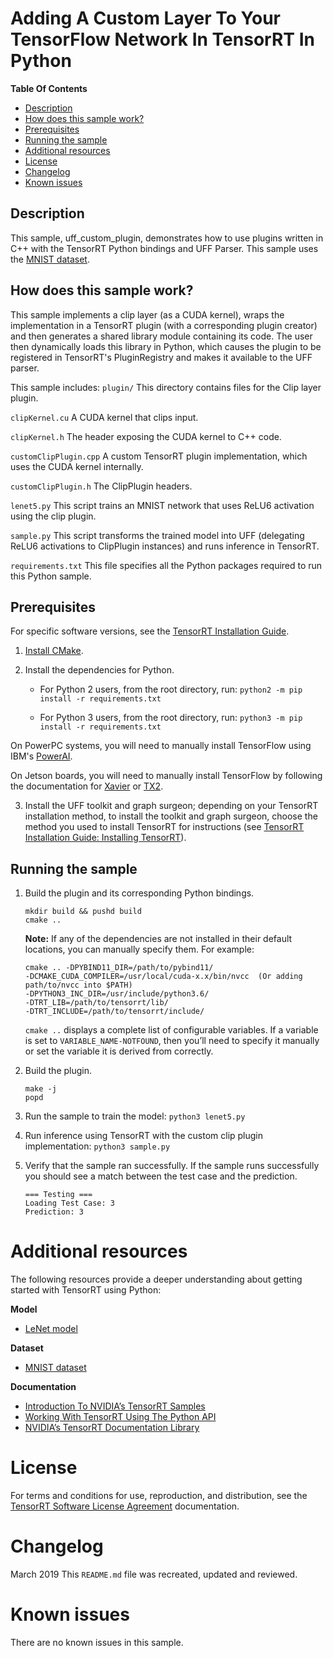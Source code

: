# Adding A Custom Layer To Your TensorFlow Network In TensorRT In Python

**Table Of Contents**
- [Description](#description)
- [How does this sample work?](#how-does-this-sample-work)
- [Prerequisites](#prerequisites)
- [Running the sample](#running-the-sample)
- [Additional resources](#additional-resources)
- [License](#license)
- [Changelog](#changelog)
- [Known issues](#known-issues)

## Description

This sample, uff_custom_plugin, demonstrates how to use plugins written in C++ with the TensorRT Python bindings and UFF Parser. This sample uses the [MNIST dataset](http://yann.lecun.com/exdb/mnist/).

## How does this sample work?

This sample implements a clip layer (as a CUDA kernel), wraps the implementation in a TensorRT plugin (with a corresponding plugin creator) and then generates a shared library module containing its code. The user then dynamically loads this library in Python, which causes the plugin to be registered in TensorRT's PluginRegistry and makes it available to the UFF parser.

This sample includes:
`plugin/`
This directory contains files for the Clip layer plugin.

`clipKernel.cu`
A CUDA kernel that clips input.

`clipKernel.h`
The header exposing the CUDA kernel to C++ code.

`customClipPlugin.cpp`
A custom TensorRT plugin implementation, which uses the CUDA kernel internally.

`customClipPlugin.h`
The ClipPlugin headers.

`lenet5.py`
This script trains an MNIST network that uses ReLU6 activation using the clip plugin.

`sample.py`
This script transforms the trained model into UFF (delegating ReLU6 activations to ClipPlugin instances) and runs inference in TensorRT.

`requirements.txt`
This file specifies all the Python packages required to run this Python sample.

## Prerequisites

For specific software versions, see the [TensorRT Installation Guide](https://docs.nvidia.com/deeplearning/sdk/tensorrt-archived/index.html).

1. [Install CMake](https://cmake.org/download/).

2. Install the dependencies for Python.
	-   For Python 2 users, from the root directory, run:
	`python2 -m pip install -r requirements.txt`

	-   For Python 3 users, from the root directory, run:
	`python3 -m pip install -r requirements.txt`

On PowerPC systems, you will need to manually install TensorFlow using IBM's [PowerAI](https://www.ibm.com/support/knowledgecenter/SS5SF7_1.6.0/navigation/pai_install.htm).

On Jetson boards, you will need to manually install TensorFlow by following the documentation for [Xavier](https://docs.nvidia.com/deeplearning/dgx/install-tf-xavier/index.html) or [TX2](https://docs.nvidia.com/deeplearning/dgx/install-tf-jetsontx2/index.html).

3. Install the UFF toolkit and graph surgeon; depending on your TensorRT installation method, to install the toolkit and graph surgeon, choose the method you used to install TensorRT for instructions (see [TensorRT Installation Guide: Installing TensorRT](https://docs.nvidia.com/deeplearning/sdk/tensorrt-install-guide/index.html#installing)).

## Running the sample

1.  Build the plugin and its corresponding Python bindings.
	```
	mkdir build && pushd build
	cmake ..
	```

	**Note:** If any of the dependencies are not installed in their default locations, you can manually specify them. For example:
    ```
    cmake .. -DPYBIND11_DIR=/path/to/pybind11/
    -DCMAKE_CUDA_COMPILER=/usr/local/cuda-x.x/bin/nvcc  (Or adding path/to/nvcc into $PATH)
    -DPYTHON3_INC_DIR=/usr/include/python3.6/
    -DTRT_LIB=/path/to/tensorrt/lib/
    -DTRT_INCLUDE=/path/to/tensorrt/include/
    ```
	
	`cmake ..` displays a complete list of configurable variables. If a variable is set to `VARIABLE_NAME-NOTFOUND`, then you’ll need to specify it manually or set the variable it is derived from correctly.

2.  Build the plugin.   
	```
	make -j
	popd
	```

3.  Run the sample to train the model:
    `python3 lenet5.py`

4.  Run inference using TensorRT with the custom clip plugin implementation:
    `python3 sample.py`

5.  Verify that the sample ran successfully. If the sample runs successfully you should see a match between the test case and the prediction.
	 ```
	=== Testing ===
	Loading Test Case: 3
	Prediction: 3
	```

# Additional resources

The following resources provide a deeper understanding about getting started with TensorRT using Python:

**Model**
- [LeNet model](http://yann.lecun.com/exdb/lenet/)

**Dataset**
- [MNIST dataset](http://yann.lecun.com/exdb/mnist/)

**Documentation**
- [Introduction To NVIDIA’s TensorRT Samples](https://docs.nvidia.com/deeplearning/sdk/tensorrt-sample-support-guide/index.html#samples)
- [Working With TensorRT Using The Python API](https://docs.nvidia.com/deeplearning/sdk/tensorrt-developer-guide/index.html#python_topics)
- [NVIDIA’s TensorRT Documentation Library](https://docs.nvidia.com/deeplearning/sdk/tensorrt-archived/index.html)

# License

For terms and conditions for use, reproduction, and distribution, see the [TensorRT Software License Agreement](https://docs.nvidia.com/deeplearning/sdk/tensorrt-sla/index.html) documentation.

# Changelog

March 2019
This `README.md` file was recreated, updated and reviewed.

# Known issues

There are no known issues in this sample.
